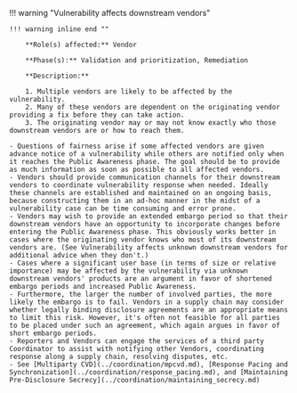 <a name="16"></a>
!!! warning "Vulnerability affects downstream vendors"

    !!! warning inline end ""

        **Role(s) affected:** Vendor

        **Phase(s):** Validation and prioritization, Remediation

        **Description:**

        1. Multiple vendors are likely to be affected by the vulnerability.
        2. Many of these vendors are dependent on the originating vendor providing a fix before they can take action.
        3. The originating vendor may or may not know exactly who those downstream vendors are or how to reach them.

    - Questions of fairness arise if some affected vendors are given advance notice of a vulnerability while others are notified only when it reaches the Public Awareness phase. The goal should be to provide as much information as soon as possible to all affected vendors.
    - Vendors should provide communication channels for their downstream vendors to coordinate vulnerability response when needed. Ideally these channels are established and maintained on an ongoing basis, because constructing them in an ad-hoc manner in the midst of a vulnerability case can be time consuming and error prone.
    - Vendors may wish to provide an extended embargo period so that their downstream vendors have an opportunity to incorporate changes before entering the Public Awareness phase. This obviously works better in cases where the originating vendor knows who most of its downstream vendors are. (See Vulnerability affects unknown downstream vendors for additional advice when they don't.)
    - Cases where a significant user base (in terms of size or relative importance) may be affected by the vulnerability via unknown downstream vendors' products are an argument in favor of shortened embargo periods and increased Public Awareness.
    - Furthermore, the larger the number of involved parties, the more likely the embargo is to fail. Vendors in a supply chain may consider whether legally binding disclosure agreements are an appropriate means to limit this risk. However, it's often not feasible for all parties to be placed under such an agreement, which again argues in favor of short embargo periods.
    - Reporters and Vendors can engage the services of a third party Coordinator to assist with notifying other Vendors, coordinating response along a supply chain, resolving disputes, etc.
    - See [Multiparty CVD](../coordination/mpcvd.md), [Response Pacing and Synchronization](../coordination/response_pacing.md), and [Maintaining Pre-Disclosure Secrecy](../coordination/maintaining_secrecy.md)
